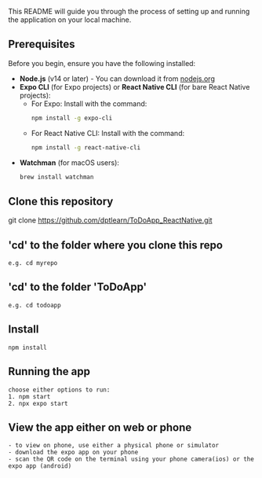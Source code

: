 This README will guide you through the process of setting up and running the application on your local machine.

## Prerequisites

Before you begin, ensure you have the following installed:

- **Node.js** (v14 or later) - You can download it from [nodejs.org](https://nodejs.org/)
- **Expo CLI** (for Expo projects) or **React Native CLI** (for bare React Native projects):
  - For Expo: Install with the command:
    ```bash
    npm install -g expo-cli
    ```
  - For React Native CLI: Install with the command:
    ```bash
    npm install -g react-native-cli
    ```
- **Watchman** (for macOS users):
  ```bash
  brew install watchman

## Clone this repository
git clone https://github.com/dptlearn/ToDoApp_ReactNative.git

## 'cd' to the folder where you clone this repo
    e.g. cd myrepo

## 'cd' to the folder 'ToDoApp'
    e.g. cd todoapp

## Install 
    npm install

## Running the app
    choose either options to run:
    1. npm start
    2. npx expo start

## View the app either on web or phone
    - to view on phone, use either a physical phone or simulator
    - download the expo app on your phone
    - scan the QR code on the terminal using your phone camera(ios) or the expo app (android)
    


